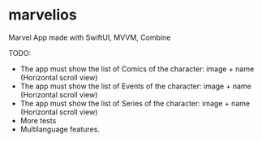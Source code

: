 # marvelios
Marvel App made with SwiftUI, MVVM, Combine


TODO: 
- The app must show the list of Comics of the character: image + name
(Horizontal scroll view)
- The app must show the list of Events of the character: image + name
(Horizontal scroll view)
- The app must show the list of Series of the character: image + name
(Horizontal scroll view)
- More tests
- Multilanguage features.
